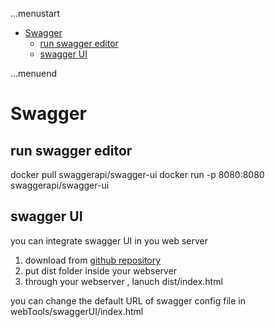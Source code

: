 ...menustart

 - [Swagger](#336ff1e9aa6177ea7a71984fa8c241b9)
     - [run swagger editor](#7a8a1e62c3e177c335813e2cda4f44f0)
     - [swagger UI](#d965025d55377342fd1e4ff3e57ad750)

...menuend


<h2 id="336ff1e9aa6177ea7a71984fa8c241b9"></h2>


# Swagger 

<h2 id="7a8a1e62c3e177c335813e2cda4f44f0"></h2>


## run swagger editor

docker pull swaggerapi/swagger-ui
docker run -p 8080:8080 swaggerapi/swagger-ui

<h2 id="d965025d55377342fd1e4ff3e57ad750"></h2>


## swagger UI 

you can integrate swagger UI in you web server

 1. download from [github repository](https://github.com/swagger-api/swagger-ui) 
 2. put dist folder inside your webserver 
 3. through your webserver , lanuch dist/index.html

you can change the  default URL of swagger config file in  webTools/swaggerUI/index.html



